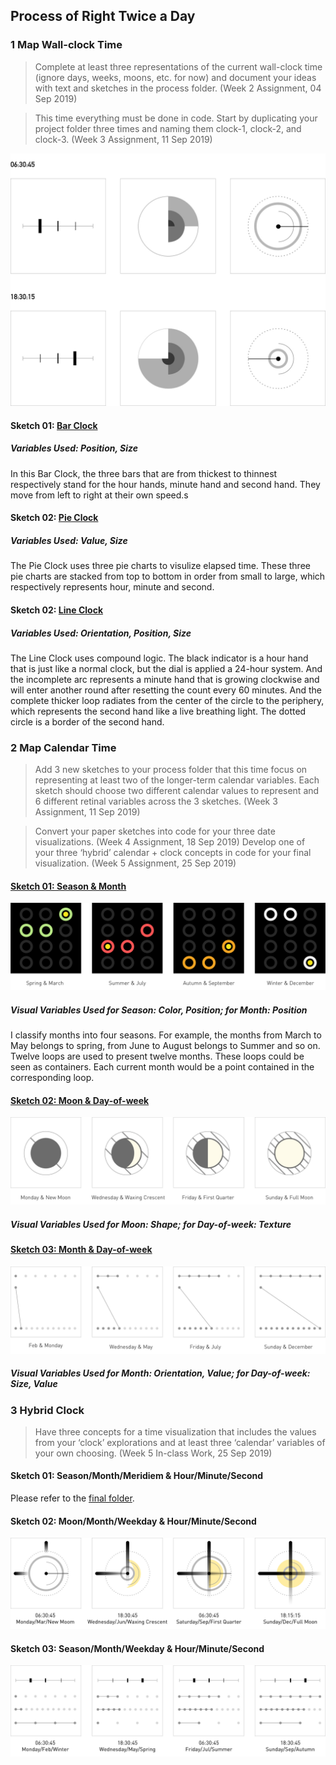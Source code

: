 ## Process of Right Twice a Day
### 1 Map Wall-clock Time
> Complete at least three representations of the current wall-clock time (ignore days, weeks, moons, etc. for now) and document your ideas with text and sketches in the process folder. (Week 2 Assignment, 04 Sep 2019)

> This time everything must be done in code. Start by duplicating your project folder three times and naming them clock-1, clock-2, and clock-3. (Week 3 Assignment, 11 Sep 2019)

![illustrative images](./Sketch_wall_clock.jpg)
#### Sketch 01: [Bar Clock](https://github.com/gitacoco/dvia-2019/tree/master/1.mapping-time/clock1_BarClock)
##### Variables Used: Position, Size
In this Bar Clock, the three bars that are from thickest to thinnest respectively stand for the hour hands, minute hand and second hand. They move from left to right at their own speed.s

#### Sketch 02: [Pie Clock](https://github.com/gitacoco/dvia-2019/tree/master/1.mapping-time/clock2_PieClock)
##### Variables Used: Value, Size
The Pie Clock uses three pie charts to visulize elapsed time. These three pie charts are stacked from top to bottom in order from small to large, which respectively represents hour, minute and second.

#### Sketch 02: [Line Clock](https://github.com/gitacoco/dvia-2019/tree/master/1.mapping-time/clock3_LineClock)
##### Variables Used: Orientation, Position, Size
The Line Clock uses compound logic. The black indicator is a hour hand that is just like a normal clock, but the dial is applied a 24-hour system. And the incomplete arc represents a minute hand that is growing clockwise and will enter another round after resetting the count every 60 minutes. And the complete thicker loop radiates from the center of the circle to the periphery, which represents the second hand like a live breathing light. The dotted circle is a border of the second hand.


### 2 Map Calendar Time
> Add 3 new sketches to your process folder that this time focus on representing at least two of the longer-term calendar variables. Each sketch should choose two different calendar values to represent and 6 different retinal variables across the 3 sketches. (Week 3 Assignment, 11 Sep 2019)

> Convert your paper sketches into code for your three date visualizations. (Week 4 Assignment, 18 Sep 2019)
> Develop one of your three ‘hybrid’ calendar + clock concepts in code for your final visualization. (Week 5 Assignment, 25 Sep 2019)

#### [Sketch 01: Season & Month](https://github.com/gitacoco/dvia-2019/tree/master/1.mapping-time/date1_Season_Month)
![illustrative images](./Sketch1_calendar_time.jpg)
##### Visual Variables Used for Season: Color, Position; for Month: Position
I classify months into four seasons. For example, the months from March to May belongs to spring, from June to August belongs to Summer and so on.
Twelve loops are used to present twelve months. These loops could be seen as containers. Each current month would be a point contained in the corresponding loop.

#### [Sketch 02: Moon & Day-of-week](https://github.com/gitacoco/dvia-2019/tree/master/1.mapping-time/date2_Moon_Dayofweek)
![illustrative images](./Sketch2_calendar_time.jpg)
##### Visual Variables Used for Moon: Shape; for Day-of-week: Texture

#### [Sketch 03: Month & Day-of-week](https://github.com/gitacoco/dvia-2019/tree/master/1.mapping-time/date3_Month_Dayofweek)
![illustrative images](./Sketch3_calendar_time.jpg)
##### Visual Variables Used for Month: Orientation, Value; for Day-of-week: Size, Value

### 3 Hybrid Clock
> Have three concepts for a time visualization that includes the values from your ‘clock’ explorations and at least three ‘calendar’ variables of your own choosing. (Week 5 In-class Work, 25 Sep 2019)

#### Sketch 01: Season/Month/Meridiem & Hour/Minute/Second
Please refer to the [final folder](https://github.com/gitacoco/dvia-2019/tree/master/1.mapping-time/final_loop_clock).

#### Sketch 02: Moon/Month/Weekday & Hour/Minute/Second
![illustrative images](./Hybrid_Sketch2.jpg)

#### Sketch 03: Season/Month/Weekday & Hour/Minute/Second
![illustrative images](./Hybrid_Sketch3.jpg)
